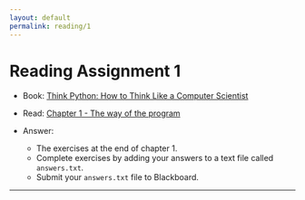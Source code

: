 ```yaml
---
layout: default
permalink: reading/1
---
```


# Reading Assignment 1
* Book: [Think Python: How to Think Like a Computer Scientist](https://allendowney.github.io/ThinkPython/)
* Read: [Chapter 1 - The way of the program](https://colab.research.google.com/github/AllenDowney/ThinkPython/blob/v3/chapters/chap01.ipynb)

* Answer: 
    - The exercises at the end of chapter 1. 
    - Complete exercises by adding your answers to a text file called `answers.txt`. 
    - Submit your `answers.txt` file to Blackboard.

___




  
